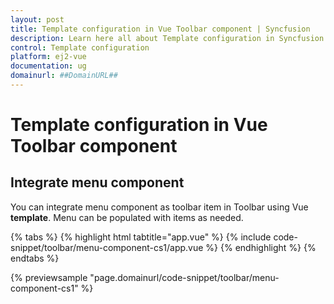 ```yaml
---
layout: post
title: Template configuration in Vue Toolbar component | Syncfusion
description: Learn here all about Template configuration in Syncfusion Vue Toolbar component of Syncfusion Essential JS 2 and more.
control: Template configuration 
platform: ej2-vue
documentation: ug
domainurl: ##DomainURL##
---
```


# Template configuration in Vue Toolbar component

## Integrate menu component

You can integrate menu component as toolbar item in Toolbar using Vue **template**. Menu can be populated with items as needed.

{% tabs %}
{% highlight html tabtitle="app.vue" %}
{% include code-snippet/toolbar/menu-component-cs1/app.vue %}
{% endhighlight %}
{% endtabs %}
        
{% previewsample "page.domainurl/code-snippet/toolbar/menu-component-cs1" %}
